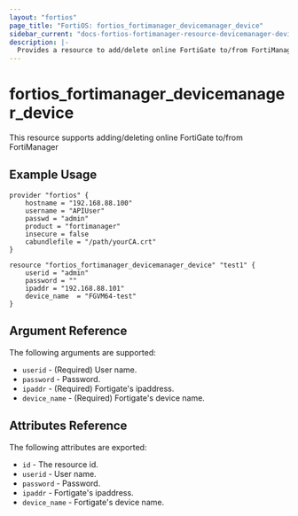 ```yaml
---
layout: "fortios"
page_title: "FortiOS: fortios_fortimanager_devicemanager_device"
sidebar_current: "docs-fortios-fortimanager-resource-devicemanager-device"
description: |-
  Provides a resource to add/delete online FortiGate to/from FortiManager
---
```


# fortios_fortimanager_devicemanager_device
This resource supports adding/deleting online FortiGate to/from FortiManager

## Example Usage
```hcl
provider "fortios" {
	hostname = "192.168.88.100"
	username = "APIUser"
	passwd = "admin"
	product = "fortimanager"
	insecure = false
	cabundlefile = "/path/yourCA.crt"
}

resource "fortios_fortimanager_devicemanager_device" "test1" {
	userid = "admin"
	password = ""
	ipaddr = "192.168.88.101"
	device_name  = "FGVM64-test"
}
```

## Argument Reference
The following arguments are supported:

* `userid` - (Required) User name.
* `password` - Password.
* `ipaddr` - (Required) Fortigate's ipaddress.
* `device_name` - (Required) Fortigate's device name.

## Attributes Reference
The following attributes are exported:
* `id` - The resource id.
* `userid` -  User name.
* `password` - Password.
* `ipaddr` -  Fortigate's ipaddress.
* `device_name` - Fortigate's device name.

